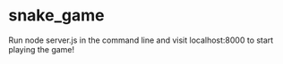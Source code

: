 # snake_game
Run node server.js in the command line and visit localhost:8000 to start playing the game!
